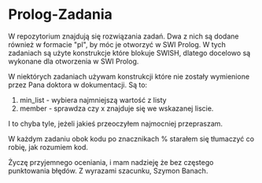 # Prolog-Zadania
W repozytorium znajdują się rozwiązania zadań. Dwa z nich są dodane również w formacie "pl", by móc je otworzyć w SWI Prolog. W tych zadaniach są użyte konstrukcje które blokuje SWISH, dlatego docelowo są wykonane dla otworzenia w SWI Prolog.

W niektórych zadaniach używam konstrukcji które nie zostały wymienione przez Pana doktora w dokumentacji. Są to:
  1. min_list - wybiera najmniejszą wartość z listy
  2. member - sprawdza czy x znajduje się we wskazanej liscie.

I to chyba tyle, jeżeli jakieś przeoczyłem najmocniej przepraszam.

W każdym zadaniu obok kodu po znacznikach % starałem się tłumaczyć co robię, jak rozumiem kod.

Życzę przyjemnego oceniania, i mam nadzieję że bez częstego punktowania błędów.
Z wyrazami szacunku,
Szymon Banach.
